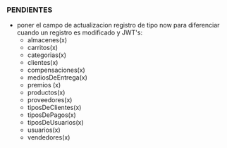 ### PENDIENTES
- poner el campo de actualizacion registro de tipo now para diferenciar cuando un registro es modificado y JWT's:
  - almacenes(x)
  - carritos(x)
  - categorias(x)
  - clientes(x)
  - compensaciones(x)
  - mediosDeEntrega(x)
  - premios (x)
  - productos(x)
  - proveedores(x)
  - tiposDeClientes(x)
  - tiposDePagos(x)
  - tiposDeUsuarios(x)
  - usuarios(x)
  - vendedores(x)
